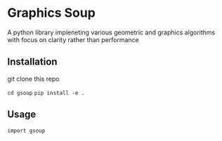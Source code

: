 # Graphics Soup

A python library impleneting various geometric and graphics algorithms with focus on clarity rather than performance

## Installation

git clone this repo

`cd gsoup`
`pip install -e .`

## Usage

`import gsoup`
